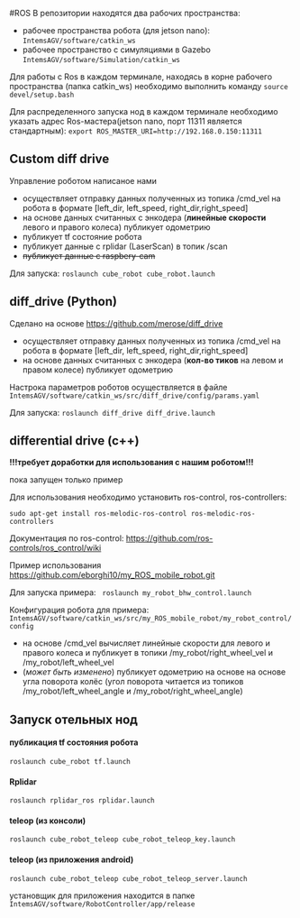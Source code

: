 #ROS
В репозитории находятся два рабочих пространства:

- рабочее пространства робота (для jetson nano):
`IntemsAGV/software/catkin_ws`
- рабочее пространство с симуляциями в Gazebo
`IntemsAGV/software/Simulation/catkin_ws`

Для работы с Ros в каждом терминале, находясь в корне рабочего пространства
(папка catkin_ws) необходимо выполнить команду `source devel/setup.bash`

Для распределенного запуска нод в каждом терминале необходимо указать адрес 
Ros-мастера(jetson nano, порт 11311 является стандартным): `export ROS_MASTER_URI=http://192.168.0.150:11311` 

## Custom diff drive
Управление роботом написаное нами

- осуществляет отправку данных полученных из топика /cmd_vel на робота в формате [left_dir, left_speed, right_dir,right_speed]
- на основе данных считанных с энкодера (**линейные скорости** левого и правого колеса) публикует одометрию
- публикует tf состояние робота
- публикует данные с rplidar (LaserScan) в топик /scan
- ~~публикует данные с raspbery-cam~~

Для запуска: `roslaunch cube_robot cube_robot.launch`

## diff_drive (Python)
Сделано на основе https://github.com/merose/diff_drive

- осуществляет отправку данных полученных из топика /cmd_vel на робота в формате [left_dir, left_speed, right_dir,right_speed]
- на основе данных считанных с энкодера (**кол-во тиков** на левом и правом колесе) публикует одометрию

Настрока параметров роботов осуществляется в файле `IntemsAGV/software/catkin_ws/src/diff_drive/config/params.yaml`

Для запуска: `roslaunch diff_drive diff_drive.launch`

## differential drive (c++)
**!!!требует доработки для использования с нашим роботом!!!**

пока запущен только пример

Для использования необходимо установить ros-control, ros-controllers: 

`sudo apt-get install ros-melodic-ros-control ros-melodic-ros-controllers`

Документация по ros-control: https://github.com/ros-controls/ros_control/wiki

Пример использования https://github.com/eborghi10/my_ROS_mobile_robot.git 

Для запуска примера: ` roslaunch my_robot_bhw_control.launch`

Конфигурация робота для примера: `IntemsAGV/software/catkin_ws/src/my_ROS_mobile_robot/my_robot_control/config`

- на основе /cmd_vel вычисляет линейные скорости для левого и правого колеса и публикует в топики /my_robot/right_wheel_vel и /my_robot/left_wheel_vel
- (_может быть изменено_) публикует одометрию на основе на основе угла поворота колёс (угол поворота читается из топиков /my_robot/left_wheel_angle и /my_robot/right_wheel_angle)

    
## Запуск отельных нод
#### публикация tf состояния робота
`roslaunch cube_robot tf.launch`
#### Rplidar
`roslaunch rplidar_ros rplidar.launch`
#### teleop (из консоли)
`roslaunch cube_robot_teleop cube_robot_teleop_key.launch`
#### teleop (из приложения android)
`roslaunch cube_robot_teleop cube_robot_teleop_server.launch`

установщик для приложения находится в папке `IntemsAGV/software/RobotController/app/release`
